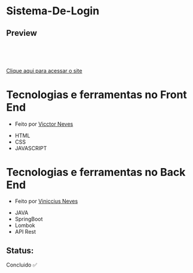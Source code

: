 # Sistema-De-Login

## Preview
<div style='width: 100vw; display:flex; gap: 20px; flex-wrap: wrap; justify-content: center; margin: 40px 0'>
<img src="assets/img/readme/desktop-preview (1).png" alt="">
<img src="assets/img/readme/mobile -preview (1).png" alt="">
</div>

[Clique aqui para acessar o site](https://vicctorneve.github.io/SistemaDeLogin/)

# Tecnologias e ferramentas no Front End

* Feito por [Vicctor Neves](https://github.com/vicctorneve)

- HTML
- CSS
- JAVASCRIPT

# Tecnologias e ferramentas no Back End

* Feito por [Viniccius Neves](https://github.com/vinicciusnev)

- JAVA
- SpringBoot
- Lombok
- API Rest

## Status:

Concluido ✅